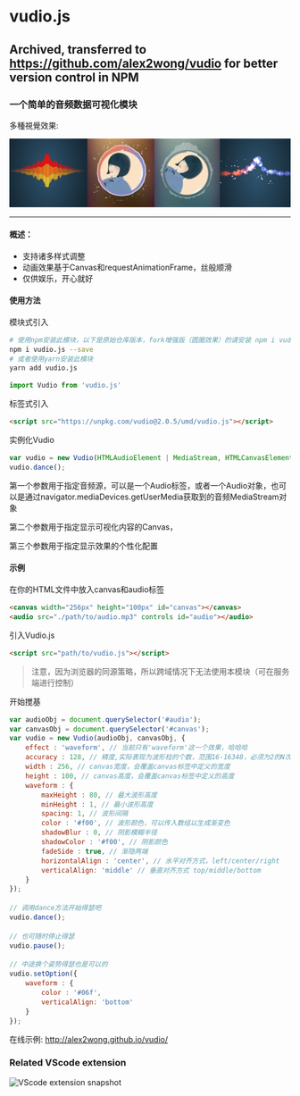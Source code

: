 # vudio.js

## Archived, transferred to https://github.com/alex2wong/vudio for better version control in NPM

### 一个简单的音频数据可视化模块

多種視覺效果:

![多種視覺效果](https://github.com/alex2wong/vudio/blob/master/demo_src/snapshot.jpg?raw=true)

------
#### 概述：
- 支持诸多样式调整
- 动画效果基于Canvas和requestAnimationFrame，丝般顺滑
- 仅供娱乐，开心就好

#### 使用方法

模块式引入
```bash
# 使用npm安装此模块，以下是原始仓库版本，fork增强版（圆圈效果）的请安装 npm i vudio --save 或者 yarn add vudio
npm i vudio.js --save
# 或者使用yarn安装此模块
yarn add vudio.js
```
```javascript
import Vudio from 'vudio.js'
```
标签式引入
```html
<script src="https://unpkg.com/vudio@2.0.5/umd/vudio.js"></script>
```
实例化Vudio
```javascript
var vudio = new Vudio(HTMLAudioElement | MediaStream, HTMLCanvasElement, [option]);
vudio.dance();
```
第一个参数用于指定音频源，可以是一个Audio标签，或者一个Audio对象，也可以是通过navigator.mediaDevices.getUserMedia获取到的音频MediaStream对象

第二个参数用于指定显示可视化内容的Canvas，

第三个参数用于指定显示效果的个性化配置

#### 示例
在你的HTML文件中放入canvas和audio标签
```html
<canvas width="256px" height="100px" id="canvas"></canvas>
<audio src="./path/to/audio.mp3" controls id="audio"></audio>
```
引入Vudio.js
```html
<script src="path/to/vudio.js"></script>
```
> 注意，因为浏览器的同源策略，所以跨域情况下无法使用本模块（可在服务端进行控制）

开始搅基
```javascript
var audioObj = document.querySelector('#audio');
var canvasObj = document.querySelector('#canvas');
var vudio = new Vudio(audioObj, canvasObj, {
    effect : 'waveform', // 当前只有'waveform'这一个效果，哈哈哈
    accuracy : 128, // 精度,实际表现为波形柱的个数，范围16-16348，必须为2的N次方
    width : 256, // canvas宽度，会覆盖canvas标签中定义的宽度
    height : 100, // canvas高度，会覆盖canvas标签中定义的高度
    waveform : {
        maxHeight : 80, // 最大波形高度
        minHeight : 1, // 最小波形高度
        spacing: 1, // 波形间隔
        color : '#f00', // 波形颜色，可以传入数组以生成渐变色
        shadowBlur : 0, // 阴影模糊半径
        shadowColor : '#f00', // 阴影颜色
        fadeSide : true, // 渐隐两端
        horizontalAlign : 'center', // 水平对齐方式，left/center/right
        verticalAlign: 'middle' // 垂直对齐方式 top/middle/bottom
    }
});

// 调用dance方法开始得瑟吧
vudio.dance();

// 也可随时停止得瑟
vudio.pause();

// 中途换个姿势得瑟也是可以的
vudio.setOption({
    waveform : {
        color : '#06f',
        verticalAlign: 'bottom'
    }
});
```

在线示例: http://alex2wong.github.io/vudio/

### Related VScode extension

![VScode extension snapshot](https://user-images.githubusercontent.com/10528482/64496866-f1eca780-d2db-11e9-92e5-cc179758d035.gif)
